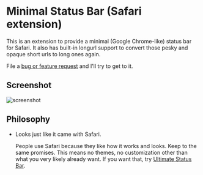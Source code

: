 # Minimal Status Bar (Safari extension)

This is an extension to provide a minimal (Google Chrome-like) status bar for
Safari. It also has built-in longurl support to convert those pesky and opaque
short urls to long ones again.

File a [bug or feature request][1] and I'll try to get to it.

## Screenshot

![screenshot](http://f.cl.ly/items/2D09102s191F0A1U1z2H/status%20bar.png)

## Philosophy

 - Looks just like it came with Safari.

   People use Safari because they like how it works and looks. Keep to the same
   promises. This means no themes, no customization other than what you
   very likely already want. If you want that, try [Ultimate Status Bar][2].

[1]: https://github.com/visnup/Minimal-Status-Bar/issues
[2]: http://ultimatestatusbar.com/
